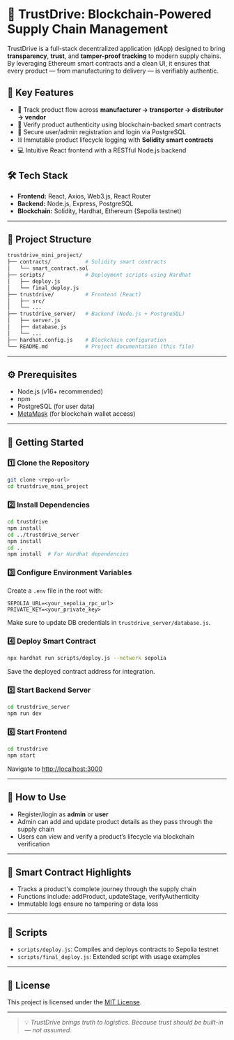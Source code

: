 # 🚚 TrustDrive: Blockchain-Powered Supply Chain Management

TrustDrive is a full-stack decentralized application (dApp) designed to bring **transparency**, **trust**, and **tamper-proof tracking** to modern supply chains. By leveraging Ethereum smart contracts and a clean UI, it ensures that every product — from manufacturing to delivery — is verifiably authentic.

## 🌟 Key Features
- 🔄 Track product flow across **manufacturer → transporter → distributor → vendor**
- 🔐 Verify product authenticity using blockchain-backed smart contracts
- 👤 Secure user/admin registration and login via PostgreSQL
- ⛓️ Immutable product lifecycle logging with **Solidity smart contracts**
- 💻 Intuitive React frontend with a RESTful Node.js backend

## 🛠️ Tech Stack
- **Frontend:** React, Axios, Web3.js, React Router
- **Backend:** Node.js, Express, PostgreSQL
- **Blockchain:** Solidity, Hardhat, Ethereum (Sepolia testnet)

---

## 📁 Project Structure
```bash
trustdrive_mini_project/
├── contracts/           # Solidity smart contracts
│   └── smart_contract.sol
├── scripts/             # Deployment scripts using Hardhat
│   ├── deploy.js
│   └── final_deploy.js
├── trustdrive/          # Frontend (React)
│   ├── src/
│   └── ...
├── trustdrive_server/   # Backend (Node.js + PostgreSQL)
│   ├── server.js
│   ├── database.js
│   └── ...
├── hardhat.config.js    # Blockchain configuration
└── README.md            # Project documentation (this file)
```

---

## ⚙️ Prerequisites
- Node.js (v16+ recommended)
- npm
- PostgreSQL (for user data)
- [MetaMask](https://metamask.io/) (for blockchain wallet access)

---

## 🚀 Getting Started

### 1️⃣ Clone the Repository
```bash
git clone <repo-url>
cd trustdrive_mini_project
```

### 2️⃣ Install Dependencies
```bash
cd trustdrive
npm install
cd ../trustdrive_server
npm install
cd ..
npm install  # For Hardhat dependencies
```

### 3️⃣ Configure Environment Variables
Create a `.env` file in the root with:
```
SEPOLIA_URL=<your_sepolia_rpc_url>
PRIVATE_KEY=<your_private_key>
```
Make sure to update DB credentials in `trustdrive_server/database.js`.

### 4️⃣ Deploy Smart Contract
```bash
npx hardhat run scripts/deploy.js --network sepolia
```
Save the deployed contract address for integration.

### 5️⃣ Start Backend Server
```bash
cd trustdrive_server
npm run dev
```

### 6️⃣ Start Frontend
```bash
cd trustdrive
npm start
```
Navigate to [http://localhost:3000](http://localhost:3000)

---

## 🧪 How to Use
- Register/login as **admin** or **user**
- Admin can add and update product details as they pass through the supply chain
- Users can view and verify a product’s lifecycle via blockchain verification

---

## 📜 Smart Contract Highlights
- Tracks a product's complete journey through the supply chain
- Functions include: addProduct, updateStage, verifyAuthenticity
- Immutable logs ensure no tampering or data loss

---

## 📂 Scripts
- `scripts/deploy.js`: Compiles and deploys contracts to Sepolia testnet
- `scripts/final_deploy.js`: Extended script with usage examples

---

## 🪪 License
This project is licensed under the [MIT License](LICENSE).

---

> 💡 *TrustDrive brings truth to logistics. Because trust should be built-in — not assumed.*
